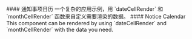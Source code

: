 <cn>
#### 通知事项日历
一个复杂的应用示例，用 `dateCellRender` 和 `monthCellRender` 函数来自定义需要渲染的数据。
</cn>

<us>
#### Notice Calendar
This component can be rendered by using `dateCellRender` and `monthCellRender` with the data you need.
</us>
